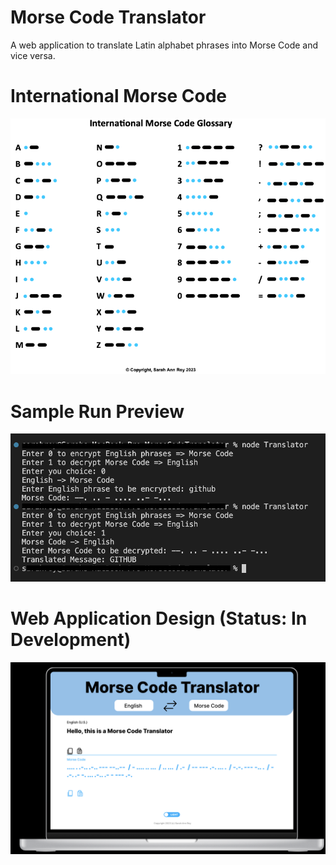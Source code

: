 # Morse Code Translator

A web application to translate Latin alphabet phrases into Morse Code and vice versa.

# International Morse Code
![Screenshot](https://github.com/sarahroy/Morse_Code_Translator/blob/main/images/MorseCodeGlossary.png)
# Sample Run Preview 
![Screenshot](https://github.com/sarahroy/Morse_Code_Translator/blob/main/images/SampleRun.png)

# Web Application Design (Status: In Development)
![Screenshot](https://github.com/sarahroy/Morse_Code_Translator/blob/main/images/Web_App_Design.png)